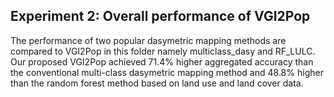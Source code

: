 ## Experiment 2: Overall performance of VGI2Pop
The performance of two popular dasymetric mapping methods are compared to VGI2Pop in this folder namely multiclass_dasy and RF_LULC. 
Our proposed VGI2Pop achieved 71.4% higher aggregated accuracy than the conventional multi-class dasymetric mapping method and 48.8% higher than the random forest method based on land use and land cover data.

